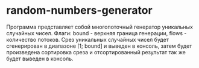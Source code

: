 # random-numbers-generator

Программа представляет собой многопоточный генератор уникальных случайных чисел. Флаги: bound - верхняя граница генерации, flows - количество потоков. 
Срез уникальных случайных чисел будет сгенерирован в диапазоне [1; bound] и выведен в консоль, затем будет произведена сортировка среза и отсортированный
результат так же будет  выведен в консоль.
